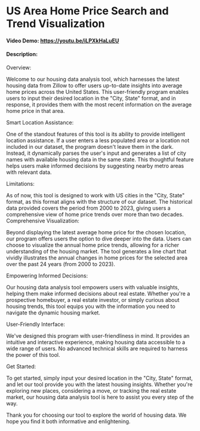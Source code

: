 # US Area Home Price Search and Trend Visualization
#### Video Demo:  https://youtu.be/iLPXkHaLuEU
#### Description:

Overview:

Welcome to our housing data analysis tool, which harnesses the latest housing data from Zillow to offer users up-to-date insights into average home prices across the United States. This user-friendly program enables users to input their desired location in the "City, State" format, and in response, it provides them with the most recent information on the average home price in that area.

Smart Location Assistance:

One of the standout features of this tool is its ability to provide intelligent location assistance. If a user enters a less populated area or a location not included in our dataset, the program doesn't leave them in the dark. Instead, it dynamically parses the user's input and generates a list of city names with available housing data in the same state. This thoughtful feature helps users make informed decisions by suggesting nearby metro areas with relevant data.

Limitations:

As of now, this tool is designed to work with US cities in the "City, State" format, as this format aligns with the structure of our dataset.
The historical data provided covers the period from 2000 to 2023, giving users a comprehensive view of home price trends over more than two decades.
Comprehensive Visualization:

Beyond displaying the latest average home price for the chosen location, our program offers users the option to dive deeper into the data. Users can choose to visualize the annual home price trends, allowing for a richer understanding of the housing market. The tool generates a line chart that vividly illustrates the annual changes in home prices for the selected area over the past 24 years (from 2000 to 2023).

Empowering Informed Decisions:

Our housing data analysis tool empowers users with valuable insights, helping them make informed decisions about real estate. Whether you're a prospective homebuyer, a real estate investor, or simply curious about housing trends, this tool equips you with the information you need to navigate the dynamic housing market.

User-Friendly Interface:

We've designed this program with user-friendliness in mind. It provides an intuitive and interactive experience, making housing data accessible to a wide range of users. No advanced technical skills are required to harness the power of this tool.

Get Started:

To get started, simply input your desired location in the "City, State" format, and let our tool provide you with the latest housing insights. Whether you're exploring new places, considering a move, or tracking the real estate market, our housing data analysis tool is here to assist you every step of the way.

Thank you for choosing our tool to explore the world of housing data. We hope you find it both informative and enlightening.
